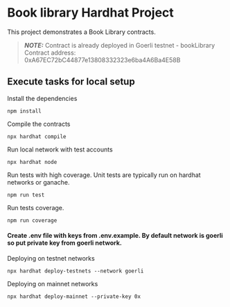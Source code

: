 # Book library Hardhat Project

This project demonstrates a Book Library contracts. 

> **_NOTE:_**  Contract is already deployed in Goerli testnet - bookLibrary Contract address: 0xA67EC72bC44877e13808332323e6ba4A6Ba4E58B

## Execute tasks for local setup

Install the dependencies

```shell
npm install
```

Compile the contracts
```shell
npx hardhat compile
```

Run local network with test accounts
```shell
npx hardhat node
```

Run tests with high coverage. Unit tests are typically run on hardhat networks or ganache.
```shell
npm run test
```

Run tests coverage. 
```shell
npm run coverage
```

#### Create .env file with keys from .env.example. By default network is goerli so put private key from goerli network.

Deploying on testnet networks
```shell
npx hardhat deploy-testnets --network goerli
```

Deploying on mainnet networks
```shell
npx hardhat deploy-mainnet --private-key 0x
```